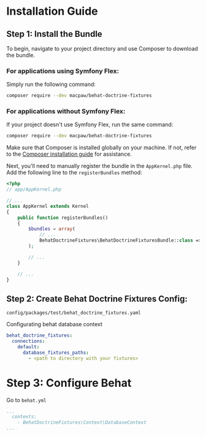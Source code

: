 # Installation Guide

## Step 1: Install the Bundle
To begin, navigate to your project directory and use Composer to download the bundle.

### For applications using Symfony Flex:
Simply run the following command:

```bash
composer require --dev macpaw/behat-doctrine-fixtures
```

### For applications without Symfony Flex:
If your project doesn't use Symfony Flex, run the same command:

```bash
composer require --dev macpaw/behat-doctrine-fixtures
```

Make sure that Composer is installed globally on your machine. If not, refer to the [Composer installation guide](https://getcomposer.org/doc/00-intro.md) for assistance.

Next, you'll need to manually register the bundle in the `AppKernel.php` file. Add the following line to the `registerBundles` method:

```php
<?php
// app/AppKernel.php

// ...
class AppKernel extends Kernel
{
    public function registerBundles()
    {
        $bundles = array(
            // ...
            BehatDoctrineFixtures\BehatDoctrineFixturesBundle::class => ['test' => true]
        );

        // ...
    }

    // ...
}
```

Step 2: Create Behat Doctrine Fixtures Config:
----------------------------------
`config/packages/test/behat_doctrine_fixtures.yaml `

Configurating behat database context

```yaml
behat_doctrine_fixtures:
  connections:
    default:
      database_fixtures_paths:
        - <path to directory with your fixtures>
```


Step 3: Configure Behat
=============
Go to `behat.yml`

```yaml
...
  contexts:
    - BehatDoctrineFixtures\Context\DatabaseContext
...
```